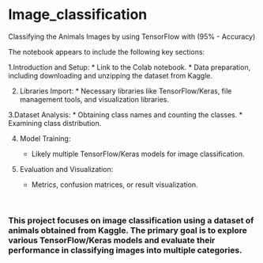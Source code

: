 # Image_classification
Classifying the Animals Images by using TensorFlow with (95% - Accuracy)

The notebook appears to include the following key sections:

  1.Introduction and Setup:
    * Link to the Colab notebook.
    * Data preparation, including downloading and unzipping the dataset from Kaggle.
    
  2. Libraries Import:
    * Necessary libraries like TensorFlow/Keras, file management tools, and visualization libraries.
    
  3.Dataset Analysis:
     * Obtaining class names and counting the classes.
     * Examining class distribution.
    
  4. Model Training:
     * Likely multiple TensorFlow/Keras models for image classification.
    
  5. Evaluation and Visualization:
     * Metrics, confusion matrices, or result visualization.



​


### This project focuses on image classification using a dataset of animals obtained from Kaggle. The primary goal is to explore various TensorFlow/Keras models and evaluate their performance in classifying images into multiple categories.
